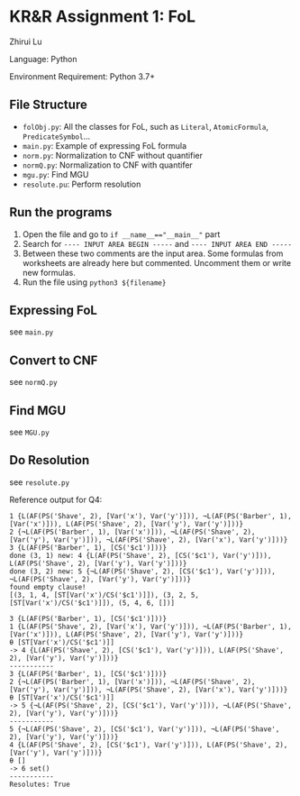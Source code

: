 # KR&R Assignment 1: FoL

Zhirui Lu

Language: Python

Environment Requirement: Python 3.7+

## File Structure

* `folObj.py`: All the classes for FoL, such as `Literal`, `AtomicFormula`, `PredicateSymbol`...
* `main.py`: Example of expressing FoL formula
* `norm.py`: Normalization to CNF without quantifier
* `normQ.py`: Normalization to CNF with quantifer
* `mgu.py`: Find MGU
* `resolute.pu`: Perform resolution

## Run the programs

1. Open the file and go to `if __name__=="__main__"` part
2. Search for `---- INPUT AREA BEGIN -----` and `---- INPUT AREA END -----`
3. Between these two comments are the input area. Some formulas from worksheets are already here but commented. Uncomment them or write new formulas.
4. Run the file using `python3 ${filename}`







## Expressing FoL

see `main.py`

## Convert to CNF

see `normQ.py`

## Find MGU

see `MGU.py`

## Do Resolution

see `resolute.py`

Reference output for Q4:

```
1 {L(AF(PS('Shave', 2), [Var('x'), Var('y')])), ¬L(AF(PS('Barber', 1), [Var('x')])), L(AF(PS('Shave', 2), [Var('y'), Var('y')]))}
2 {¬L(AF(PS('Barber', 1), [Var('x')])), ¬L(AF(PS('Shave', 2), [Var('y'), Var('y')])), ¬L(AF(PS('Shave', 2), [Var('x'), Var('y')]))}
3 {L(AF(PS('Barber', 1), [CS('$c1')]))}
done (3, 1) new: 4 {L(AF(PS('Shave', 2), [CS('$c1'), Var('y')])), L(AF(PS('Shave', 2), [Var('y'), Var('y')]))}
done (3, 2) new: 5 {¬L(AF(PS('Shave', 2), [CS('$c1'), Var('y')])), ¬L(AF(PS('Shave', 2), [Var('y'), Var('y')]))}
found empty clause!
[(3, 1, 4, [ST[Var('x')/CS('$c1')]]), (3, 2, 5, [ST[Var('x')/CS('$c1')]]), (5, 4, 6, [])]

3 {L(AF(PS('Barber', 1), [CS('$c1')]))}
1 {L(AF(PS('Shave', 2), [Var('x'), Var('y')])), ¬L(AF(PS('Barber', 1), [Var('x')])), L(AF(PS('Shave', 2), [Var('y'), Var('y')]))}
θ [ST[Var('x')/CS('$c1')]]
-> 4 {L(AF(PS('Shave', 2), [CS('$c1'), Var('y')])), L(AF(PS('Shave', 2), [Var('y'), Var('y')]))}
-----------
3 {L(AF(PS('Barber', 1), [CS('$c1')]))}
2 {¬L(AF(PS('Barber', 1), [Var('x')])), ¬L(AF(PS('Shave', 2), [Var('y'), Var('y')])), ¬L(AF(PS('Shave', 2), [Var('x'), Var('y')]))}
θ [ST[Var('x')/CS('$c1')]]
-> 5 {¬L(AF(PS('Shave', 2), [CS('$c1'), Var('y')])), ¬L(AF(PS('Shave', 2), [Var('y'), Var('y')]))}
-----------
5 {¬L(AF(PS('Shave', 2), [CS('$c1'), Var('y')])), ¬L(AF(PS('Shave', 2), [Var('y'), Var('y')]))}
4 {L(AF(PS('Shave', 2), [CS('$c1'), Var('y')])), L(AF(PS('Shave', 2), [Var('y'), Var('y')]))}
θ []
-> 6 set()
-----------
Resolutes: True

```



